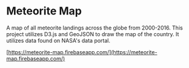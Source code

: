 # Meteorite Map

A map of all meteorite landings across the globe from 2000-2016. This project utilizes D3.js and GeoJSON to draw the map of the country. It utilizes data found on NASA's data portal.

[https://meteorite-map.firebaseapp.com/](https://meteorite-map.firebaseapp.com/)
